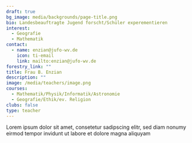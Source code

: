 ```yaml
---
draft: true
bg_image: media/backgrounds/page-title.png
bio: Landesbeauftragte Jugend forscht/Schüler experementieren
interest:
  - Geografie
  - Mathematik
contact:
  - name: enzian@jufo-wv.de
    icon: ti-email
    link: mailto:enzian@jufo-wv.de
forestry_link: ""
title: Frau B. Enzian
description: ""
image: /media/teachers/image.png
courses:
  - Mathematik/Physik/Informatik/Astronomie
  - Geografie/Ethik/ev. Religion
clubs: false
type: teacher
---
```

Lorem ipsum dolor sit amet, consetetur sadipscing elitr, sed diam nonumy eirmod tempor invidunt ut labore et dolore magna aliquyam
